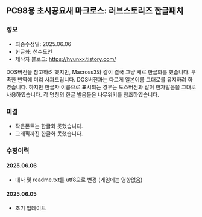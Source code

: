 ## PC98용 초시공요새 마크로스: 러브스토리즈 한글패치
### 정보
* 최종수정일: 2025.06.06
* 한글화: 천수도인
* 제작자 블로그: https://hyunxx.tistory.com/

DOS버전을 참고하려 했지만, Macross3와 같이 결국 그냥 새로 한글화를 했습니다. 부족한 번역에 미리 사과드립니다.
DOS버전과는 다르게 일본이름 그대로를 유지하려 하였습니다.
하지만 한글자 이름으로 표시되는 경우는 도스버전과 같이 한자발음을 그대로 사용하였습니다. 
각 명칭의 한글 발음들은 나무위키를 참조하였습니다.

### 미결
* 작은폰트는 한글화 못했습니다.
* 그래픽까진 한글화 못했습니다.

### 수정이력
#### 2025.06.06
* 대사 및 readme.txt를 utf8으로 변경 (게임에는 영향없음)
#### 2025.06.05
* 초기 업데이트